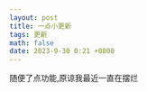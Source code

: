 ```yaml
---
layout: post
title: 一点小更新
tags: 更新
math: false
date: 2023-9-30 0:21 +0800
---
```

随便了点功能,原谅我最近一直在摆烂
